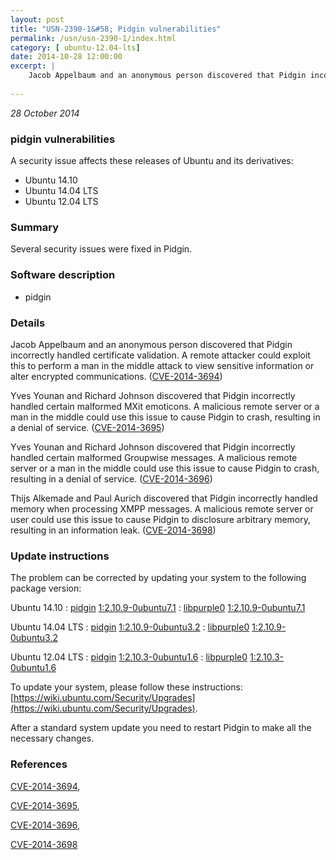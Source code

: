 ```yaml
---
layout: post
title: "USN-2390-1&#58; Pidgin vulnerabilities"
permalink: /usn/usn-2390-1/index.html
category: [ ubuntu-12.04-lts]
date: 2014-10-28 12:00:00
excerpt: |
    Jacob Appelbaum and an anonymous person discovered that Pidgin incorrectly handled certificate validation. A remote attacker could exploit this to perform a man in the middle attack to view sensitive information or alter encrypted communications. ([CVE-2014-3694](http://people.ubuntu.com/~ubuntu-security/cve/CVE-2014-3694))
    
--- 
```

 
 

*28 October 2014*

### pidgin vulnerabilities

A security issue affects these releases of Ubuntu and its derivatives:

* Ubuntu 14.10
* Ubuntu 14.04 LTS
* Ubuntu 12.04 LTS

### Summary

Several security issues were fixed in Pidgin. 

### Software description

* pidgin 

### Details

Jacob Appelbaum and an anonymous person discovered that Pidgin incorrectly handled certificate validation. A remote attacker could exploit this to perform a man in the middle attack to view sensitive information or alter encrypted communications. ([CVE-2014-3694](http://people.ubuntu.com/~ubuntu-security/cve/CVE-2014-3694))

Yves Younan and Richard Johnson discovered that Pidgin incorrectly handled certain malformed MXit emoticons. A malicious remote server or a man in the middle could use this issue to cause Pidgin to crash, resulting in a denial of service. ([CVE-2014-3695](http://people.ubuntu.com/~ubuntu-security/cve/CVE-2014-3695))

Yves Younan and Richard Johnson discovered that Pidgin incorrectly handled certain malformed Groupwise messages. A malicious remote server or a man in the middle could use this issue to cause Pidgin to crash, resulting in a denial of service. ([CVE-2014-3696](http://people.ubuntu.com/~ubuntu-security/cve/CVE-2014-3696))

Thijs Alkemade and Paul Aurich discovered that Pidgin incorrectly handled memory when processing XMPP messages. A malicious remote server or user could use this issue to cause Pidgin to disclosure arbitrary memory, resulting in an information leak. ([CVE-2014-3698](http://people.ubuntu.com/~ubuntu-security/cve/CVE-2014-3698)) 

### Update instructions

The problem can be corrected by updating your system to the following package version:

Ubuntu 14.10
 : [pidgin](https://launchpad.net/ubuntu/+source/pidgin) <span> [1:2.10.9-0ubuntu7.1](https://launchpad.net/ubuntu/+source/pidgin/1:2.10.9-0ubuntu7.1) </span> 
 : [libpurple0](https://launchpad.net/ubuntu/+source/pidgin) <span> [1:2.10.9-0ubuntu7.1](https://launchpad.net/ubuntu/+source/pidgin/1:2.10.9-0ubuntu7.1) </span> 

Ubuntu 14.04 LTS
 : [pidgin](https://launchpad.net/ubuntu/+source/pidgin) <span> [1:2.10.9-0ubuntu3.2](https://launchpad.net/ubuntu/+source/pidgin/1:2.10.9-0ubuntu3.2) </span> 
 : [libpurple0](https://launchpad.net/ubuntu/+source/pidgin) <span> [1:2.10.9-0ubuntu3.2](https://launchpad.net/ubuntu/+source/pidgin/1:2.10.9-0ubuntu3.2) </span> 

Ubuntu 12.04 LTS
 : [pidgin](https://launchpad.net/ubuntu/+source/pidgin) <span> [1:2.10.3-0ubuntu1.6](https://launchpad.net/ubuntu/+source/pidgin/1:2.10.3-0ubuntu1.6) </span> 
 : [libpurple0](https://launchpad.net/ubuntu/+source/pidgin) <span> [1:2.10.3-0ubuntu1.6](https://launchpad.net/ubuntu/+source/pidgin/1:2.10.3-0ubuntu1.6) </span> 

To update your system, please follow these instructions: [https://wiki.ubuntu.com/Security/Upgrades](https://wiki.ubuntu.com/Security/Upgrades).

After a standard system update you need to restart Pidgin to make all the necessary changes. 

### References

 
 [CVE-2014-3694](http://people.ubuntu.com/~ubuntu-security/cve/CVE-2014-3694), 

 [CVE-2014-3695](http://people.ubuntu.com/~ubuntu-security/cve/CVE-2014-3695), 

 [CVE-2014-3696](http://people.ubuntu.com/~ubuntu-security/cve/CVE-2014-3696), 

 [CVE-2014-3698](http://people.ubuntu.com/~ubuntu-security/cve/CVE-2014-3698)
 

